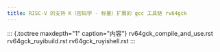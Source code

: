 ```yaml
---
title: RISC-V 的支持 K（密码学 - 标量）扩展的 gcc 工具链 rv64gck
---
```


::: {.toctree maxdepth="1" caption="内容"}
rv64gck_compile_and_use.rst rv64gck_ruyibuild.rst rv64gck_ruyishell.rst
:::
